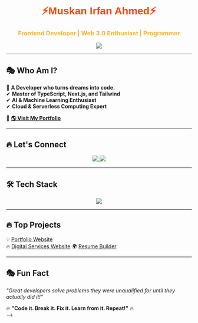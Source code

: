 <!-- 🚀 Dark & Stylish Animated Header -->
<h1 align="center" style="font-family: 'Poppins', sans-serif; font-weight: bold;">
  <span style="color:#ff4500;">⚡Muskan Irfan Ahmed⚡</span>
</h1>
<h3 align="center" style="color:#f7b42c;"> Frontend Developer | Web 3.0 Enthusiast | Programmer </h3>

<p align="center">
  <img src="https://readme-typing-svg.herokuapp.com?font=Fira+Code&size=22&pause=1000&color=ff4500&center=true&vCenter=true&width=600&lines=🚀+Full+Stack+Developer;🤖+Web+3.0+Enthusiast;🎯+Passionate+Learner" />
</p>

---

## 🎭 **Who Am I?**
🖤 **A Developer who turns dreams into code.**  
✔ **Master of TypeScript, Next.js, and Tailwind**  
✔ **AI & Machine Learning Enthusiast**  
✔ **Cloud & Serverless Computing Expert**  

📌 **[🌎 Visit My Portfolio](https://github.com/muskanirfan12/portfolio-tailwind-css)**  

---

## 🔥 **Let's Connect**
<p align="center">
  <a href="https://github.com/muskanirfan12">
    <img src="https://img.shields.io/badge/GitHub-0D1117?style=for-the-badge&logo=github&logoColor=white">
  </a>
  <a href="https://www.linkedin.com/in/muskan-irfan-ahmed/">
    <img src="https://img.shields.io/badge/LinkedIn-ff4500?style=for-the-badge&logo=linkedin&logoColor=white">
  </a>
</p>

---

## 🛠️ **Tech Stack**
<p align="center">
  <img src="https://skillicons.dev/icons?i=html,css,js,ts,react,nextjs,tailwind,git,github,python,nodejs,mongodb,linux,docker,aws,vercel" />
</p>

---

## 🔥 **Top Projects**
💡 [Portfolio Website](https://github.com/muskanirfan12/Portfolio)  
🔥 [Digital Services Website](https://github.com/muskanirfan12/Digital-Services-Website)
🌍 [Resume Builder](https://github.com/muskanirfan12/Milestone_3-Resume--builder-Main)  

---

## 🎭 **Fun Fact**
_"Great developers solve problems they were unqualified for until they actually did it!"_  

🔥 **"Code it. Break it. Fix it. Learn from it. Repeat!"** 🔥  
-->
